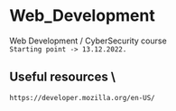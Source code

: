 # Web_Development
Web Development / CyberSecurity course \
`Starting point -> 13.12.2022.`
## Useful resources \
`https://developer.mozilla.org/en-US/`
